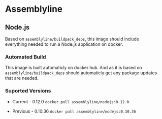 # Assemblyline
## Node.js
Based on `assemblyline/buildpack_deps`, this image should include everything needed to run a Node.js application on docker.

### Automated Build
This image is built automaticly on docker hub. And as it is based on `assemblyline/buildpack_deps` should automaticly get any package updates that are needed.

### Suported Versions

* Current - 0.12.0
`docker pull assemblyline/nodejs:0.12.0`

* Previous - 0.10.36
`docker pull assemblyline/nodejs:0.10.36`
